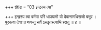 +++
title = "03 इन्द्रस्य त्वा"

+++
इन्द्रस्य त्वा वर्मणा परि धापयामो यो देवानामधिराजो बभूव ।  
पुरस्त्वा देवाः प्र णयन्तु सर्वे ऽस्तृतस्त्वाभि रक्षतु ॥ ४ ॥